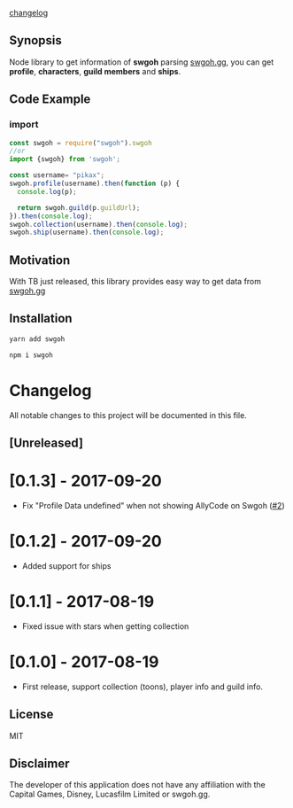 [changelog](#changelog)

## Synopsis

Node library to get information of **swgoh** parsing [swgoh.gg][swgoh], you can get **profile**, **characters**, **guild members** and **ships**.

## Code Example

### import
```javascript
const swgoh = require("swgoh").swgoh
//or
import {swgoh} from 'swgoh';
```


```javascript
const username= "pikax";
swgoh.profile(username).then(function (p) {
  console.log(p);

  return swgoh.guild(p.guildUrl);
}).then(console.log);
swgoh.collection(username).then(console.log);
swgoh.ship(username).then(console.log);
```

## Motivation

With TB just released, this library provides easy way to get data from [swgoh.gg][swgoh]

## Installation

```bash
yarn add swgoh
```
```bash
npm i swgoh
```


# Changelog
All notable changes to this project will be documented in this file.

## [Unreleased]

# [0.1.3] - 2017-09-20
- Fix "Profile Data undefined" when not showing AllyCode on Swgoh ([#2][i2])

# [0.1.2] - 2017-09-20
- Added support for ships

# [0.1.1] - 2017-08-19
- Fixed issue with stars when getting collection

# [0.1.0] - 2017-08-19
- First release, support collection (toons), player info and guild info.



## License

MIT

## Disclaimer

The developer of this application does not have any affiliation with the Capital Games, Disney, Lucasfilm Limited or swgoh.gg.

[swgoh]: https://swgoh.gg
[i2]: https://github.com/pikax/swgoh/issues/2